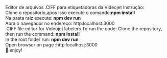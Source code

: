 Editor de arquivos .CIFF para etiquetadoras da Videojet
Instrução:
<br>
Clone o repositorio,apos isso execute o comando:<STRONG>npm install</STRONG> 
<br>
Na pasta raiz execute:<STRONG> npm dev run</STRONG>
<br>
Abra o navegador no endereço: http:localhost:3000
<br>
.CIFF file editor for Videojet labelers
To run the code:
Clone the repository, then run the command: <STRONG>npm install</STRONG> 
<br>
In the root folder run: <STRONG> npm dev run</STRONG>
<br>
Open browser on page :http:localhost:3000
<br>
🎈 enjoy!

